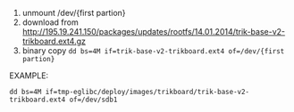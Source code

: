 1. unmount /dev/{first partion}
1. download from http://195.19.241.150/packages/updates/rootfs/14.01.2014/trik-base-v2-trikboard.ext4.gz
1. binary copy 
    `dd bs=4M if=trik-base-v2-trikboard.ext4 of=/dev/{first partion}`

EXAMPLE:

    dd bs=4M if=tmp-eglibc/deploy/images/trikboard/trik-base-v2-trikboard.ext4 of=/dev/sdb1